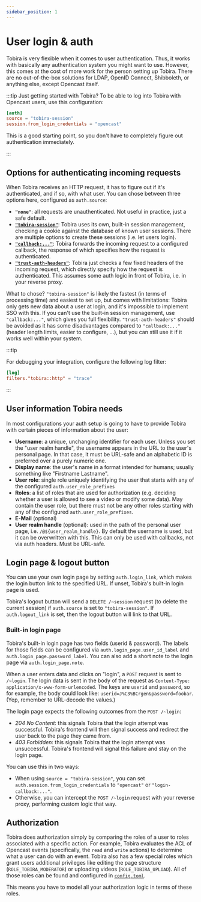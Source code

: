```yaml
---
sidebar_position: 1
---
```


# User login & auth

Tobira is very flexible when it comes to user authentication.
Thus, it works with basically any authentication system you might want to use.
However, this comes at the cost of more work for the person setting up Tobira.
There are no out-of-the-box solutions for LDAP, OpenID Connect, Shibboleth, or anything else, except Opencast itself.

:::tip
Just getting started with Tobira? To be able to log into Tobira with Opencast users, use this configuration:

```toml
[auth]
source = "tobira-session"
session.from_login_credentials = "opencast"
```

This is a good starting point, so you don't have to completely figure out authentication immediately.

:::


## Options for authenticating incoming requests

When Tobira receives an HTTP request, it has to figure out if it's authenticated, and if so, with what user.
You can chose between three options here, configured as `auth.source`:

- **`"none"`**: all requests are unauthenticated. Not useful in practice, just a safe default.
- [**`"tobira-session"`**](./user/tobira-session): Tobira uses its own, built-in session management, checking a cookie against the database of known user sessions.
  There are multiple options to create these sessions (i.e. let users login).
- [**`"callback:..."`**](./user/callback): Tobira forwards the incoming request to a configured callback, the response of which specifies how the request is authenticated.
- [**`"trust-auth-headers"`**](./user/trust-auth-headers): Tobira just checks a few fixed headers of the incoming request, which directly specify how the request is authenticated.
  This assumes some auth logic in front of Tobira, i.e. in your reverse proxy.

What to chose? `"tobira-session"` is likely the fastest (in terms of processing time) and easiest to set up, but comes with limitations:
Tobira only gets new data about a user at login, and it's impossible to implement SSO with this.
If you can't use the built-in session management, use `"callback:..."`, which gives you full flexibility.
`"trust-auth-headers"` should be avoided as it has some disadvantages compared to `"callback:..."` (header length limits, easier to configure, ...), but you can still use it if it works well within your system.

:::tip

For debugging your integration, configure the following log filter:

```toml
[log]
filters."tobira::http" = "trace"
```
:::

## User information Tobira needs

In most configurations your auth setup is going to have to provide Tobira with certain pieces of information about the user:

- **Username**: a unique, unchanging identifier for each user.
  Unless you set the "user realm handle", the username appears in the URL to the user's personal page.
  In that case, it must be URL-safe and an alphabetic ID is preferred over a purely numeric one.
- **Display name**: the user's name in a format intended for humans; usually something like "Firstname Lastname".
- **User role**: single role uniquely identifying the user that starts with any of the configured `auth.user_role_prefixes`
- **Roles**: a list of roles that are used for authorization (e.g. deciding whether a user is allowed to see a video or modify some data).
  May contain the user role, but there must not be any other roles starting with any of the configured `auth.user_role_prefixes`.
- **E-Mail** (optional)
- **User realm handle** (optional): used in the path of the personal user page, i.e. `/@${user_realm_handle}`.
  By default the username is used, but it can be overwritten with this.
  This can only be used with callbacks, not via auth headers.
  Must be URL-safe.


## Login page & logout button

You can use your own login page by setting `auth.login_link`, which makes the login button link to the specified URL.
If unset, Tobira's built-in login page is used.

Tobira's logout button will send a `DELETE /~session` request (to delete the current session) if `auth.source` is set to `"tobira-session"`.
If `auth.logout_link` is set, then the logout button will link to that URL.

### Built-in login page

Tobira's built-in login page has two fields (userid & password).
The labels for those fields can be configured via `auth.login_page.user_id_label` and `auth.login_page.password_label`.
You can also add a short note to the login page via `auth.login_page.note`.

When a user enters data and clicks on "login", a `POST` request is sent to `/~login`.
The login data is sent in the body of the request as `Content-Type: application/x-www-form-urlencoded`.
The keys are `userid` and `password`, so for example, the body could look like: `userid=J%C3%BCrgen&password=foobar`.
(Yep, remember to URL-decode the values.)

The login page expects the following outcomes from the `POST /~login`:

- *204 No Content*: this signals Tobira that the login attempt was successful.
  Tobira's frontend will then signal success and redirect the user back to the page they came from.
- *403 Forbidden*: this signals Tobira that the login attempt was unsuccessful.
  Tobira's frontend will signal this failure and stay on the login page.

You can use this in two ways:
- When using `source = "tobira-session"`, you can set `auth.session.from_login_credentials` to `"opencast"` or `"login-callback:..."`.
- Otherwise, you can intercept the `POST /~login` request with your reverse proxy, performing custom logic that way.


## Authorization

Tobira does authorization simply by comparing the roles of a user to roles associated with a specific action.
For example, Tobira evaluates the ACL of Opencast events (specifically, the `read` and `write` actions) to determine what a user can do with an event.
Tobira also has a few special roles which grant users additional privileges like editing the page structure (`ROLE_TOBIRA_MODERATOR`) or uploading videos (`ROLE_TOBIRA_UPLOAD`).
All of those roles can be found and configured in [`config.toml`](../config).

This means you have to model all your authorization logic in terms of these roles.
